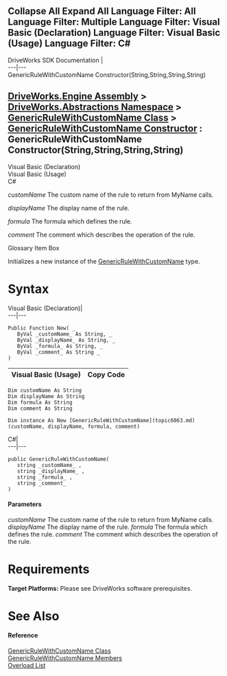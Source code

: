 Collapse All Expand All Language Filter: All  Language Filter: Multiple  Language Filter: Visual Basic (Declaration) Language Filter: Visual Basic (Usage) Language Filter: C#  
---  
DriveWorks SDK Documentation  |   
---|---  
GenericRuleWithCustomName Constructor(String,String,String,String)   
  
[DriveWorks.Engine Assembly](topic2156.md) > [DriveWorks.Abstractions Namespace](topic5939.md) > [GenericRuleWithCustomName Class](topic6063.md) > [GenericRuleWithCustomName Constructor](topic6069.md) : GenericRuleWithCustomName Constructor(String,String,String,String)  
---  
  
Visual Basic (Declaration)    
Visual Basic (Usage)    
C# 

_customName_
    The custom name of the rule to return from MyName calls.

_displayName_
    The display name of the rule.

_formula_
    The formula which defines the rule.

_comment_
    The comment which describes the operation of the rule.

Glossary Item Box

Initializes a new instance of the [GenericRuleWithCustomName](topic6063.md) type. 

# Syntax

Visual Basic (Declaration)|   
---|---  
      
    
    Public Function New( _
       ByVal _customName_ As String, _
       ByVal _displayName_ As String, _
       ByVal _formula_ As String, _
       ByVal _comment_ As String _
    )  
  
Visual Basic (Usage)| Copy Code  
---|---  
      
    
    Dim customName As String
    Dim displayName As String
    Dim formula As String
    Dim comment As String
     
    Dim instance As New [GenericRuleWithCustomName](topic6063.md)(customName, displayName, formula, comment)  
  
C#|   
---|---  
      
    
    public GenericRuleWithCustomName( 
       string _customName_ ,
       string _displayName_ ,
       string _formula_ ,
       string _comment_
    )  
  
#### Parameters

 _customName_
    The custom name of the rule to return from MyName calls.
_displayName_
    The display name of the rule.
_formula_
    The formula which defines the rule.
_comment_
    The comment which describes the operation of the rule.

# Requirements

**Target Platforms:** Please see DriveWorks software prerequisites.

# See Also

#### Reference

[GenericRuleWithCustomName Class](topic6063.md)   
[GenericRuleWithCustomName Members](topic6064.md)   
[Overload List](topic6069.md)


